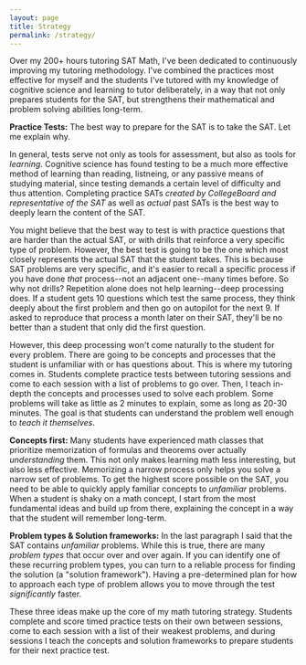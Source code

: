 ```yaml
---
layout: page
title: Strategy
permalink: /strategy/
---
```


Over my 200+ hours tutoring SAT Math, I've been dedicated to continuously improving my tutoring methodology. I've combined the practices most effective for myself and the students I've tutored with my knowledge of cognitive science and learning to tutor deliberately, in a way that not only prepares students for the SAT, but strengthens their mathematical and problem solving abilities long-term.

**Practice Tests:** The best way to prepare for the SAT is to take the SAT. Let me explain why.

In general, tests serve not only as tools for assessment, but also as tools for *learning*. Cognitive science has found testing to be a much more effective method of learning than reading, listneing, or any passive means of studying material, since testing demands a certain level of difficulty and thus attention. Completing practice SATs *created by CollegeBoard and representative of the SAT* as well as *actual* past SATs is the best way to deeply learn the content of the SAT.

You might believe that the best way to test is with practice questions that are harder than the actual SAT, or with drills that reinforce a very specific type of problem. However, the best test is going to be the one which most closely represents the actual SAT that the student takes. This is because SAT problems are very specific, and it's easier to recall a specific process if you have done *that* process--not an adjacent one--many times before. So why not drills? Repetition alone does not help learning--deep processing does. If a student gets 10 questions which test the same process, they think deeply about the first problem and then go on autopilot for the next 9. If asked to reproduce that process a month later on their SAT, they'll be no better than a student that only did the first question.

However, this deep processing won't come naturally to the student for every problem. There are going to be concepts and processes that the student is unfamiliar with or has questions about. This is where my tutoring comes in. Students complete practice tests between tutoring sessions and come to each session with a list of problems to go over. Then, I teach in-depth the concepts and processes used to solve each problem. Some problems will take as little as 2 minutes to explain, some as long as 20-30 minutes. The goal is that students can understand the problem well enough to *teach it themselves*.

**Concepts first:** Many students have experienced math classes that prioritize memorization of formulas and theorems over actually *understanding* them. This not only makes learning math less interesting, but also less effective. Memorizing a narrow process only helps you solve a narrow set of problems. To get the highest score possible on the SAT, you need to be able to quickly apply familiar concepts to *unfamiliar* problems. When a student is shaky on a math concept, I start from the most fundamental ideas and build up from there, explaining the concept in a way that the student will remember long-term.

**Problem types & Solution frameworks:** In the last paragraph I said that the SAT contains *unfamiliar* problems. While this is true, there are many *problem types* that occur over and over again. If you can identify one of these recurring problem types, you can turn to a reliable process for finding the solution (a "solution framework"). Having a pre-determined plan for how to approach each type of problem allows you to move through the test *significantly* faster.

These three ideas make up the core of my math tutoring strategy. Students complete and score timed practice tests on their own between sessions, come to each session with a list of their weakest problems, and during sessions I teach the concepts and solution frameworks to prepare students for their next practice test. 




<!--
<div class="gallery-box">
  <div class="gallery">
    <img src="/images/100.jpg" loading="lazy">
    <img src="/images/105.jpg" loading="lazy">
    <img src="/images/103.jpg" loading="lazy">
  </div>
  <em>Gallery / <a href="https://unsplash.com/" target="_blank">Unsplash</a></em>
</div>
-->